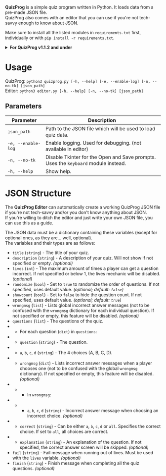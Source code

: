 **QuizProg** is a simple quiz program written in Python. It loads data from a pre-made JSON file.  
QuizProg also comes with an editor that you can use if you're not tech-savvy enough to know about JSON.

Make sure to install all the listed modules in `requirements.txt` first, individually or with `pip install -r requirements.txt`.

<details>
<summary><b>For QuizProg v1.1.2 and under</b></summary><br>
QuizProg v1.1.2 and under uses a module called <a href="https://www.wxpython.org/">wxPython</a> to display the Open and Save file dialog. As the newest version of wxPython currently doesn't build on Python 3.10, you can use Python 3.9 or <a href="https://wxpython.org/Phoenix/snapshot-builds/wxPython-4.1.2a1.dev5434+7d45ee6a-cp310-cp310-win_amd64.whl">install a snapshot build for Python 3.10</a>. Then use <code>pip install &lt;wheel filename&gt;</code> to install.
</details>

# Usage
QuizProg: `python3 quizprog.py [-h, --help] [-e, --enable-log] [-n, --no-tk] [json_path]`  
Editor: `python3 editor.py [-h, --help] [-n, --no-tk] [json_path]`

## Parameters
| Parameter | Description |
|--|--|
| `json_path` | Path to the JSON file which will be used to load quiz data. |
| `-e, --enable-log` | Enable logging. Used for debugging. (not available in editor) |
| `-n, --no-tk` | Disable Tkinter for the Open and Save prompts. Uses the `keyboard` module instead. |
| `-h, --help` | Show help. |

# JSON Structure
The **QuizProg Editor** can automatically create a working QuizProg JSON file if you're not tech-savvy and/or you don't know anything about JSON.  
If you're willing to ditch the editor and just write your own JSON file, you can use this as a guide.

The JSON data must be a dictionary containing these variables (except for optional ones, as they are... well, optional).  
The variables and their types are as follows:
- `title` (`string`) - The title of your quiz.
- `description` (`string`) - A description of your quiz. Will not show if not specified or empty. *(optional)*
- `lives` (`int`) - The maximum amount of times a player can get a question incorrect. If not specified or below 1, the lives mechanic will be disabled. *(optional)*
- `randomize` (`bool`) - Set to `true` to randomize the order of questions. If not specified, uses default value. *(optional; default: `false`)*
- `showcount` (`bool`) - Set to `false` to hide the question count. If not specified, uses default value. *(optional; default: `true`)*
- `wrongmsg` (`list`) - Lists global incorrect answer messages (not to be confused with the `wrongmsg` dictionary for each individual question). If not specified or empty, this feature will be disabled. *(optional)*
- `questions` (`list`) - The questions of the quiz.
- - For each question (`dict`) in `questions`:
- - `question` (`string`) - The question.
- - `a`, `b`, `c`, `d` (`string`) - The 4 choices (A, B, C, D).
- - `wrongmsg` (`dict`) - Lists incorrect answer messages when a player chooses one (not to be confused with the global `wrongmsg` dictionary). If not specified or empty, this feature will be disabled. *(optional)*
- - - In `wrongmsg`:
- - - `a`, `b`, `c`, `d` (`string`) - Incorrect answer message when choosing an incorrect choice. *(optional)*
- - `correct` (`string`) - Can be either `a`, `b`, `c`, `d` or `all`. Specifies the correct choice. If set to `all`, all choices are correct.
- - `explanation` (`string`) - An explanation of the question. If not specified, the correct answer screen will be skipped. *(optional)*
- `fail` (`string`) - Fail message when running out of lives. Must be used with the `lives` variable. *(optional)*
- `finish` (`string`) - Finish message when completing all the quiz questions. *(optional)*
